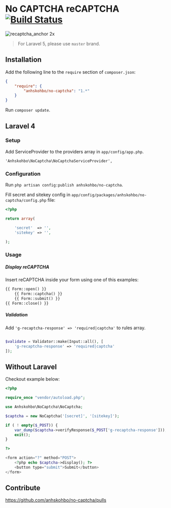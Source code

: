 No CAPTCHA reCAPTCHA [![Build Status](https://travis-ci.org/anhskohbo/no-captcha.svg?branch=master&style=flat-square)](https://travis-ci.org/anhskohbo/no-captcha)
==========

![recaptcha_anchor 2x](https://cloud.githubusercontent.com/assets/1529454/5291635/1c426412-7b88-11e4-8d16-46161a081ece.gif)

> For Laravel 5, please use `master` brand.

## Installation

Add the following line to the `require` section of `composer.json`:

```json
{
    "require": {
        "anhskohbo/no-captcha": "1.*"
    }
}
```

Run `composer update`.

## Laravel 4

### Setup

Add ServiceProvider to the providers array in `app/config/app.php`.

```
'Anhskohbo\NoCaptcha\NoCaptchaServiceProvider',
```

### Configuration

Run `php artisan config:publish anhskohbo/no-captcha`.

Fill secret and sitekey config in `app/config/packages/anhskohbo/no-captcha/config.php` file:

```php
<?php

return array(

	'secret'  => '',
	'sitekey' => '',

);
```

### Usage

##### Display reCAPTCHA

Insert reCAPTCHA inside your form using one of this examples:

```php
{{ Form::open() }}
	{{ Form::captcha() }}
	{{ Form::submit() }}
{{ Form::close() }}
```

##### Validation

Add `'g-recaptcha-response' => 'required|captcha'` to rules array.

```php

$validate = Validator::make(Input::all(), [
	'g-recaptcha-response' => 'required|captcha'
]);

```

## Without Laravel

Checkout example below:

```php
<?php

require_once "vendor/autoload.php";

use Anhskohbo\NoCaptcha\NoCaptcha;

$captcha = new NoCaptcha('[secret]', '[sitekey]');

if ( ! empty($_POST)) {
    var_dump($captcha->verifyResponse($_POST['g-recaptcha-response']));
    exit();
}

?>

<form action="?" method="POST">
    <?php echo $captcha->display(); ?>
    <button type="submit">Submit</button>
</form>

```

## Contribute

https://github.com/anhskohbo/no-captcha/pulls
